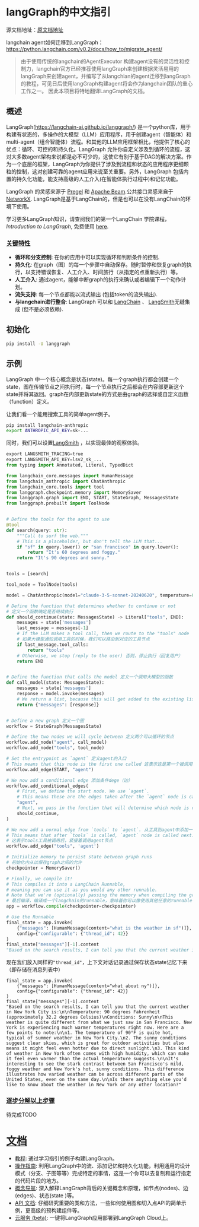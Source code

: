 # langGraph的中文指引
源文档地址：[原文档地址](https://langchain-ai.github.io/langgraph/)

langchain agent如何迁移到LangGraph：https://python.langchain.com/v0.2/docs/how_to/migrate_agent/



>由于使用传统的langchain的AgentExecutor 构建agent没有的灵活性和控制力，langchain官方已经推荐使用langGraph来创建根据灵活易用的langGraph来创建agent，并编写了从langchian的agent迁移到langGraph的教程，可见日后使用langGraph构建agent将会作为langchain团队的重心工作之一。
>因此本项目将特地翻译LangGraph的文档。


## 概述

LangGraph(https://langchain-ai.github.io/langgraph/)  是一个python库，用于构建有状态的，多操作的大模型（LLM）应用程序，用于创建agent（智能体）和multi-agent（组合智能体）流程。和其他的LLM应用框架相比，他提供了核心的优点：循环、可控的和持久化。LangGraph 允许你自定义涉及到循环的流程，这对大多数agent架构来说都是必不可少的，这使它有别于基于DAG的解决方案。作为一个底层的框架，LangGraph为你提供了涉及到流程和状态的应用程序更细颗粒的控制，这对创建可靠的agent应用来说至关重要。另外，LangGraph 包括内置的持久化功能，能支持高级的人工介入(在智能体执行过程中)和记忆功能。

LangGraph 的灵感来源于 [Pregel](https://research.google/pubs/pub37252/) 和 [Apache Beam](https://beam.apache.org/).公共接口灵感来自于 [NetworkX](https://networkx.org/documentation/latest/). LangGraph是基于LangChain的，但是也可以在没有LangChain的环境下使用。

学习更多LangGraph知识，请查阅我们的第一个LangChain 学院课程，*Introduction to LangGraph*, 免费使用 [here](https://academy.langchain.com/courses/intro-to-langgraph).



### [关键特性](https://langchain-ai.github.io/langgraph/#key-features)

- **循环和分支控制**: 在你的应用中可以实现循环和判断条件的控制.
- **持久化**: 在graph（图）的每一个步骤中自动保存。随时暂停和恢复graph的执行，以支持错误恢复、人工介入、时间旅行（从指定的点重新执行）等。
- **人工介入**: 通过agent，能够中断graph的执行来确认或者编辑下一个动作计划。
- **流失支持**: 每一个节点都能以流式输出 (包括token的流失输出).
- **与langchain进行整合**: LangGraph 可以和 [LangChain](https://github.com/langchain-ai/langchain/) 、 [LangSmith](https://docs.smith.langchain.com/)无缝集成 (但不是必须依赖).

## **初始化**

```bash
pip install -U langgraph
```
## **示例**
LangGraph 中一个核心概念是状态(state)。每一个graph执行都会创建一个state，图在传输节点之间执行时，每一个节点执行之后都会在内容部更新这个state并将其返回。graph在内部更新state的方式是由graph的选择或自定义函数（function）定义。

让我们看一个能用搜索工具的简单agent例子。

```bash
pip install langchain-anthropic
export ANTHROPIC_API_KEY=sk-...
```


同时，我们可以设置[LangSmith](https://docs.smith.langchain.com/) ，以实现最佳的观察体验。

```python
export LANGSMITH_TRACING=true
export LANGSMITH_API_KEY=lsv2_sk_...
from typing import Annotated, Literal, TypedDict

from langchain_core.messages import HumanMessage
from langchain_anthropic import ChatAnthropic
from langchain_core.tools import tool
from langgraph.checkpoint.memory import MemorySaver
from langgraph.graph import END, START, StateGraph, MessagesState
from langgraph.prebuilt import ToolNode


# Define the tools for the agent to use
@tool
def search(query: str):
    """Call to surf the web."""
    # This is a placeholder, but don't tell the LLM that...
    if "sf" in query.lower() or "san francisco" in query.lower():
        return "It's 60 degrees and foggy."
    return "It's 90 degrees and sunny."


tools = [search]

tool_node = ToolNode(tools)

model = ChatAnthropic(model="claude-3-5-sonnet-20240620", temperature=0).bind_tools(tools)

# Define the function that determines whether to continue or not
# 定义一个函数确定是否继续执行
def should_continue(state: MessagesState) -> Literal["tools", END]:
    messages = state['messages']
    last_message = messages[-1]
    # If the LLM makes a tool call, then we route to the "tools" node
    # 如果大模型通知调用工具的时候，我们可以路由到对应的工具节点
    if last_message.tool_calls:
        return "tools"
    # Otherwise, we stop (reply to the user) 否则，停止执行（回复用户）
    return END


# Define the function that calls the model 定义一个调用大模型的函数
def call_model(state: MessagesState):
    messages = state['messages']
    response = model.invoke(messages)
    # We return a list, because this will get added to the existing list
    return {"messages": [response]}


# Define a new graph 定义一个图
workflow = StateGraph(MessagesState)

# Define the two nodes we will cycle between 定义两个可以循环的节点
workflow.add_node("agent", call_model)
workflow.add_node("tools", tool_node)

# Set the entrypoint as `agent` 定义agent的入口
# This means that this node is the first one called 这表示这是第一个被调用的节点
workflow.add_edge(START, "agent")

# We now add a conditional edge 添加条件dege（边）
workflow.add_conditional_edges(
    # First, we define the start node. We use `agent`.
    # This means these are the edges taken after the `agent` node is called. 这表示这些边在`agent`节点调用之后执行
    "agent",
    # Next, we pass in the function that will determine which node is called next. 接下来通过这个函数决定哪一个节点将被调用
    should_continue,
)

# We now add a normal edge from `tools` to `agent`. 从工具到agent中添加一个普通的边（edge）
# This means that after `tools` is called, `agent` node is called next.
# 这表示tools工具被调用后，紧接着调用agent节点
workflow.add_edge("tools", 'agent')

# Initialize memory to persist state between graph runs
# 初始化内从以保存graph之间的允许
checkpointer = MemorySaver()

# Finally, we compile it!
# This compiles it into a LangChain Runnable,
# meaning you can use it as you would any other runnable.
# Note that we're (optionally) passing the memory when compiling the graph
# 最后编译，编译成一个langchain的runnable，意味着你可以像使用其他任意的runnable一样使用他，注意我们在刚刚编译的时候放入了内存记忆（memory)
app = workflow.compile(checkpointer=checkpointer)

# Use the Runnable
final_state = app.invoke(
    {"messages": [HumanMessage(content="what is the weather in sf")]},
    config={"configurable": {"thread_id": 42}}
)
final_state["messages"][-1].content
"Based on the search results, I can tell you that the current weather in San Francisco is:\n\nTemperature: 60 degrees Fahrenheit\nConditions: Foggy\n\nSan Francisco is known for its microclimates and frequent fog, especially during the summer months. The temperature of 60°F (about 15.5°C) is quite typical for the city, which tends to have mild temperatures year-round. The fog, often referred to as "Karl the Fog" by locals, is a characteristic feature of San Francisco\'s weather, particularly in the mornings and evenings.\n\nIs there anything else you\'d like to know about the weather in San Francisco or any other location?"
```

现在我们放入同样的`"thread_id"`，上下文对话记录通过保存状态state记忆下来（即存储在消息列表中）
```
final_state = app.invoke(
    {"messages": [HumanMessage(content="what about ny")]},
    config={"configurable": {"thread_id": 42}}
)
final_state["messages"][-1].content
"Based on the search results, I can tell you that the current weather in New York City is:\n\nTemperature: 90 degrees Fahrenheit (approximately 32.2 degrees Celsius)\nConditions: Sunny\n\nThis weather is quite different from what we just saw in San Francisco. New York is experiencing much warmer temperatures right now. Here are a few points to note:\n\n1. The temperature of 90°F is quite hot, typical of summer weather in New York City.\n2. The sunny conditions suggest clear skies, which is great for outdoor activities but also means it might feel even hotter due to direct sunlight.\n3. This kind of weather in New York often comes with high humidity, which can make it feel even warmer than the actual temperature suggests.\n\nIt's interesting to see the stark contrast between San Francisco's mild, foggy weather and New York's hot, sunny conditions. This difference illustrates how varied weather can be across different parts of the United States, even on the same day.\n\nIs there anything else you'd like to know about the weather in New York or any other location?"
```

### [逐步分解以上步骤](https://langchain-ai.github.io/langgraph/#step-by-step-breakdown)

待完成TODO

# [文档](https://langchain-ai.github.io/langgraph/#documentation)

- [教程](Tutorials.md):  通过学习指引的例子构建LangGraph。
- [操作指南](HowtoGuides.md): 
  利用LangGraph中的流、添加记忆和持久化功能，利用通用的设计模式（分支、子图等等）完成特定的事情，这是一个你可以去复制和运行指定的代码片段的地方。
- [概念导航](https://langchain-ai.github.io/langgraph/concepts/high_level/): 深入解释LangGraph背后的关键概念和原理，如节点(nodes)、边(edges)、状态(state )等。
- [API 文档](https://langchain-ai.github.io/langgraph/reference/graphs/): 
  仔细研究重要的类和方法，一些如何使用图和切入点API的简单示例，更高级的预构建组件等。
- [云服务 (beta)](https://langchain-ai.github.io/langgraph/cloud/): 一键将LangGraph应用部署到LangGraph Cloud上。

